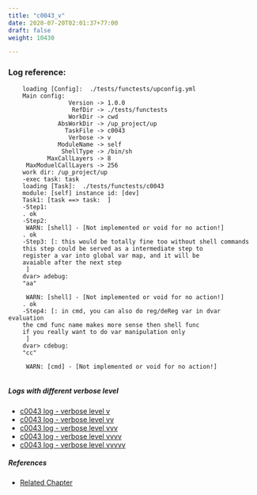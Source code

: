 ```yaml
---
title: "c0043_v"
date: 2020-07-20T02:01:37+77:00
draft: false
weight: 10430

---
```


### Log reference: <no value>

```
    loading [Config]:  ./tests/functests/upconfig.yml
    Main config:
                 Version -> 1.0.0
                  RefDir -> ./tests/functests
                 WorkDir -> cwd
              AbsWorkDir -> /up_project/up
                TaskFile -> c0043
                 Verbose -> v
              ModuleName -> self
               ShellType -> /bin/sh
           MaxCallLayers -> 8
     MaxModuelCallLayers -> 256
    work dir: /up_project/up
    -exec task: task
    loading [Task]:  ./tests/functests/c0043
    module: [self] instance id: [dev]
    Task1: [task ==> task:  ]
    -Step1:
    . ok
    -Step2:
     WARN: [shell] - [Not implemented or void for no action!]
    . ok
    -Step3: [: this would be totally fine too without shell commands
    this step could be served as a intermediate step to
    register a var into global var map, and it will be
    avaiable after the next step
     ]
    dvar> adebug:
    "aa"
    
     WARN: [shell] - [Not implemented or void for no action!]
    . ok
    -Step4: [: in cmd, you can also do reg/deReg var in dvar evaluation
    the cmd func name makes more sense then shell func
    if you really want to do var manipulation only
     ]
    dvar> cdebug:
    "cc"
    
     WARN: [cmd] - [Not implemented or void for no action!]
    
```

##### Logs with different verbose level
* [c0043 log - verbose level v](../../logs/c0043_v)
* [c0043 log - verbose level vv](../../logs/c0043_vv)
* [c0043 log - verbose level vvv](../../logs/c0043_vvv)
* [c0043 log - verbose level vvvv](../../logs/c0043_vvvv)
* [c0043 log - verbose level vvvvv](../../logs/c0043_vvvvv)

##### References
* [Related Chapter](../../design-patterns/c0043)
